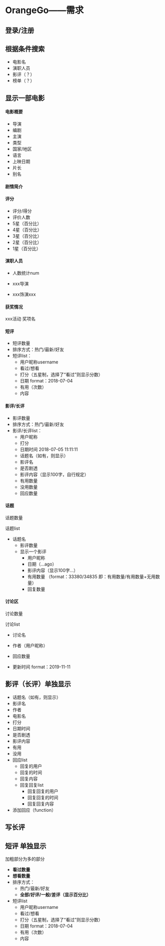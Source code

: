 # OrangeGo——需求

## 登录/注册

## 根据条件搜索

- 电影名
- 演职人员
- 影评（？）
- 榜单（？）

## 显示一部电影

#### 电影概要

- 导演
- 编剧
- 主演
- 类型
- 国家/地区
- 语言
- 上映日期
- 片长
- 别名

#### 剧情简介

#### 评分

- 评分/得分
- 评价人数
- 5星（百分比）
- 4星（百分比）
- 3星（百分比）
- 2星（百分比）
- 1星（百分比）

#### 演职人员

- 人数统计num

- xxx导演

- xxx饰演xxx

#### 获奖情况

xxx活动     奖项名

#### 短评

- 短评数量
- 排序方式：热门/最新/好友
- 短评list：
  - 用户昵称username
  - 看过/想看
  - 打分（五星制，选择了“看过”则显示分数）
  - 日期 format：2018-07-04
  - 有用（次数）
  - 内容

#### 影评/长评

- 影评数量
- 排序方式：热门/最新/好友
- 影评/长评list：
  - 用户昵称
  - 打分
  - 日期时间  2018-07-05 11:11:11
  - 话题名（如有，则显示）
  - 影评名
  - 是否剧透
  - 影评内容（显示100字，自行规定）
  - 有用数量
  - 没用数量
  - 回应数量

#### 话题

话题数量

话题list

- 话题名
  - 影评数量
  - 显示一个影评
    - 用户昵称
    - 日期（...ago）
    - 影评内容（显示100字...）
    - 有用数量  （format：33380/34835 即：有用数量/有用数量+无用数量）
    - 回复数量

#### 讨论区

讨论数量

讨论list

- 讨论名
- 作者（用户昵称）

- 回应数量
- 更新时间  format：2019-11-11

## 影评（长评）单独显示

- 话题名（如有，则显示）
- 影评名
- 作者
- 电影名
- 打分
- 日期时间
- 是否剧透
- 影评内容
- 有用
- 没用
- 回应list
  - 回复的用户
  - 回复的时间
  - 回复内容
  - 回复回复list
    - 回复回复的用户
    - 回复回复的时间
    - 回复回复内容
- 添加回应（function）

## 写长评

## 短评 单独显示

加粗部分为多的部分

- **看过数量**
- **想看数量**
- 排序方式：
  - 热门/最新/好友
  - **全部/好评/一般/差评（显示百分比）**
- 短评list
  - 用户昵称username
  - 看过/想看
  - 打分（五星制，选择了“看过”则显示分数）
  - 日期 format：2018-07-04
  - 有用（次数）
  - 内容

